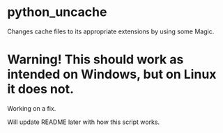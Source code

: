 # python_uncache
Changes cache files to its appropriate extensions by using some Magic.

# Warning! This should work as intended on Windows, but on Linux it does not.
Working on a fix.



Will update README later with how this script works.
